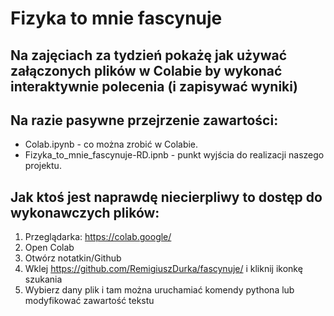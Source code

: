 # Fizyka to mnie fascynuje

## Na zajęciach za tydzień pokażę jak używać załączonych plików w Colabie by wykonać interaktywnie polecenia (i zapisywać wyniki)

## Na razie pasywne przejrzenie zawartości:

- Colab.ipynb - co można zrobić w Colabie.
- Fizyka_to_mnie_fascynuje-RD.ipnb - punkt wyjścia do realizacji naszego projektu.

## Jak ktoś jest naprawdę niecierpliwy to dostęp do wykonawczych plików:

1) Przeglądarka: https://colab.google/
2) Open Colab
3) Otwórz notatkin/Github
4) Wklej https://github.com/RemigiuszDurka/fascynuje/ i kliknij ikonkę szukania
5) Wybierz dany plik i tam można uruchamiać komendy pythona lub modyfikować zawartość tekstu




  
